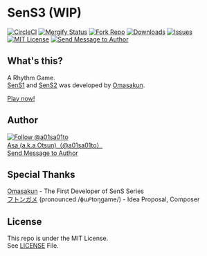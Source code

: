 # SenS3 (WIP)

[![CircleCI](https://circleci.com/gh/a01sa01to/SenS3.svg?style=svg)](https://circleci.com/gh/a01sa01to/SenS3) [![Mergify Status](https://img.shields.io/endpoint.svg?url=https://gh.mergify.io/badges/a01sa01to/SenS3&style=flat)](https://mergify.io) [![Fork Repo](https://img.shields.io/github/forks/a01sa01to/SenS3?style=social&maxAge=3600)](https://github.com/a01sa01to/SenS3/fork) [![Downloads](https://img.shields.io/github/downloads/a01sa01to/SenS3/total?maxAge=3600, "Download")](https://github.com/a01sa01to/SenS3/releases) [![Issues](https://img.shields.io/github/issues/a01sa01to/SenS3?maxAge=3600, "Issues")](https://github.com/a01sa01to/SenS3/issues) [![MIT License](https://img.shields.io/github/license/a01sa01to/SenS3?maxAge=3600, "License")](https://github.com/a01sa01to/SenS3/blob/master/LICENSE) [![Send Message to Author](https://img.shields.io/static/v1?style=flat&logo=twitter&label=Message&color=1da1f2&link=https%3A%2F%2Ftwitter.com%2Fmessages%2Fcompose%3Frecipient_id%3D4273512934&link=https%3A%2F%2Ftwitter.com%2Fmessages%2Fcompose%3Frecipient_id%3D4273512934&message=%40a01sa01to&maxAge=3600, "Send Message to Author")](https://twitter.com/messages/compose?recipient_id=4273512934)<br>

## What's this?

A Rhythm Game.<br>
[SenS1](https://github.com/omasakun/SenS) and [SenS2](https://github.com/omasakun/SenS2) was developed by [Omasakun](https://github.com/omasakun).

[Play now!](https://sens3.a01sa01to.com/)

## Author

[![Follow @a01sa01to](https://img.shields.io/twitter/follow/a01sa01to?label=Follow&style=social&maxAge=3600, "Follow")](https://twitter.com/intent/follow?screen_name=a01sa01to)<br>
[Asa (a.k.a Otsun)（@a01sa01to）](https://twitter.com/a01sa01to)<br>
[Send Message to Author](https://twitter.com/messages/compose?recipient_id=4273512934)

## Special Thanks
[Omasakun](https://github.com/omasakun) - The First Developer of SenS Series<br>
[フトンガメ](https://twitter.com/futon_Tortoise) (pronounced /ɸɯᵝtoŋɡame/) - Idea Proposal, Composer


## License

This repo is under the MIT License.<br>
See [LICENSE](https://github.com/a01sa01to/SenS3/blob/master/LICENSE) File.
